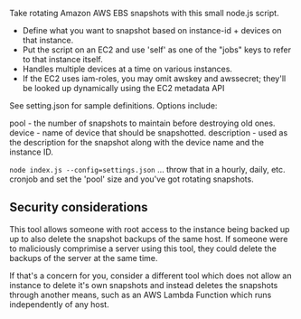 Take rotating Amazon AWS EBS snapshots with this small node.js script.

* Define what you want to snapshot based on instance-id + devices on that instance.
* Put the script on an EC2 and use 'self' as one of the "jobs" keys to refer to that instance itself.
* Handles multiple devices at a time on various instances.
* If the EC2 uses iam-roles, you may omit awskey and awssecret; they'll be looked up dynamically using the EC2 metadata API

See setting.json for sample definitions. Options include:

pool - the number of snapshots to maintain before destroying old ones.
device - name of device that should be snapshotted.
description - used as the description for the snapshot along with the device name and the instance ID.

`node index.js --config=settings.json` ... throw that in a hourly, daily, etc. cronjob and set the 'pool' size and you've got rotating snapshots.

## Security considerations

This tool allows someone with root access to the instance being backed up up to also delete the snapshot backups of the same host. If someone were to maliciously comprimise a server using this tool, they could delete the backups of the server at the same time.

If that's a concern for you, consider a different tool which does not allow an instance to delete it's own snapshots and instead deletes the snapshots through another means, such as an AWS Lambda Function which runs independently of any host. 
